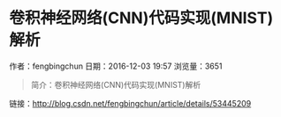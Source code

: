 # 卷积神经网络(CNN)代码实现(MNIST)解析
作者：fengbingchun
日期：2016-12-03 19:57
浏览量：3651
> 简介：卷积神经网络(CNN)代码实现(MNIST)解析

 链接：http://blog.csdn.net/fengbingchun/article/details/53445209
